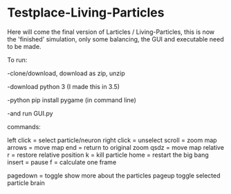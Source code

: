 # Testplace-Living-Particles

Here will come the final version of Larticles / Living-Particles, this is now the 'finished' simulation, only some balancing, the GUI and executable need to be made.

To run:

-clone/download, download as zip, unzip

-download python 3 (I made this in 3.5)

-python pip install pygame (in command line)

-and run GUI.py

commands:

left click = select particle/neuron
right click = unselect
scroll = zoom map
arrows = move map
end = return to original zoom
qsdz = move map relative
r = restore relative position
k = kill particle
home = restart the big bang
insert = pause
f = calculate one frame

pagedown = toggle show more about the particles
pageup toggle selected particle brain
